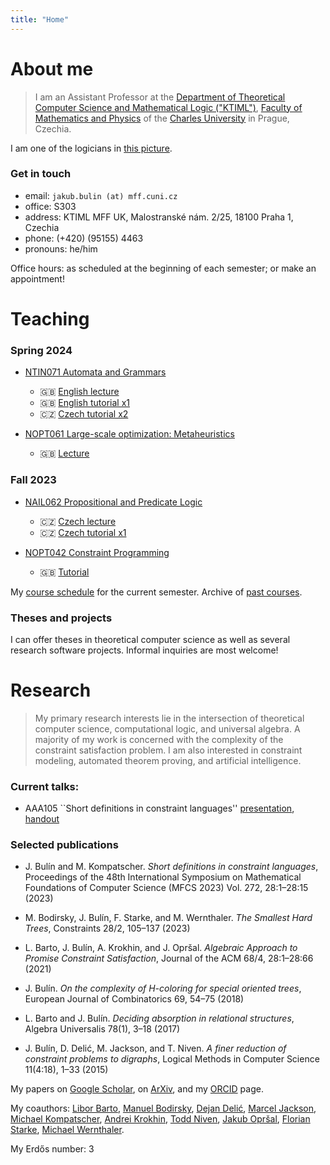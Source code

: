 ```yaml
---
title: "Home"
---
```



# About me

> I am an Assistant Professor at the [Department of Theoretical Computer Science and Mathematical Logic ("KTIML")](https://www.ktiml.mff.cuni.cz/KTIML-1.html), [Faculty of Mathematics and Physics](https://www.mff.cuni.cz/) of the [Charles University](https://cuni.cz/UK-1.html) in Prague, Czechia.

I am one of the logicians in [this picture](files/me.jpg).

### Get in touch

* email: `jakub.bulin (at) mff.cuni.cz`
* office: S303
* address: KTIML MFF UK, Malostranské nám. 2/25, 18100 Praha 1, Czechia
* phone: (+420) (95155) 4463
* pronouns: he/him

Office hours: as scheduled at the beginning of each semester; or make an appointment!

# Teaching

### Spring 2024

* [NTIN071 Automata and Grammars](teaching/spring/ntin071/)
  * 🇬🇧 [English lecture](teaching/spring/ntin071/)
  * 🇬🇧 [English tutorial x1](teaching/spring/ntin071/tutorial/)
  * 🇨🇿 [Czech tutorial x2](teaching/spring/ntin071/cviceni/)

* [NOPT061 Large-scale optimization: Metaheuristics](teaching/spring/nopt061/)
  * 🇬🇧 [Lecture](teaching/spring/nopt061/)

### Fall 2023

* [NAIL062 Propositional and Predicate Logic](teaching/fall/nail062/)
  * 🇨🇿 [Czech lecture](teaching/fall/nail062/)
  * 🇨🇿 [Czech tutorial x1](teaching/fall/nail062/cviceni/)

* [NOPT042 Constraint Programming](teaching/fall/nopt042/)
  * 🇬🇧 [Tutorial](teaching/fall/nopt042/)


My [course schedule](https://is.cuni.cz/studium/rozvrhng/roz_ucitel_macro.php?fak=11320&ucitel=16584) for the current semester. Archive of [past courses](teaching/archive/).


### Theses and projects

I can offer theses in theoretical computer science as well as several research software projects. Informal inquiries are most welcome!

# Research

> My primary research interests lie in the intersection of theoretical computer science, computational logic, and universal algebra. A majority of my work is concerned with the complexity of the constraint satisfaction problem. I am also interested in constraint modeling, automated theorem proving, and artificial intelligence.

### Current talks:

* AAA105 ``Short definitions in constraint languages'' [presentation](talks/bulin-presentation.pdf), [handout](talks/bulin-handout.pdf)



### Selected publications

* J. Bulín and  M. Kompatscher. *Short definitions in constraint languages*, Proceedings of the 48th International Symposium on Mathematical Foundations of Computer Science (MFCS 2023) Vol. 272, 28:1–28:15 (2023)

* M. Bodirsky, J. Bulín, F. Starke, and M. Wernthaler. *The Smallest Hard Trees*,  Constraints 28/2, 105–137 (2023)

* L. Barto, J. Bulín, A. Krokhin, and J. Opršal. *Algebraic Approach to Promise Constraint Satisfaction*, Journal of the ACM 68/4, 28:1–28:66  (2021)

* J. Bulín. *On the complexity of H-coloring for special oriented trees*, European Journal of Combinatorics 69, 54–75 (2018)

* L. Barto and J. Bulín. *Deciding absorption in relational structures*, Algebra Universalis 78(1), 3–18 (2017)

* J. Bulín, D. Delić, M. Jackson, and T. Niven. *A finer reduction of constraint problems to digraphs*, Logical Methods in Computer Science 11(4:18), 1–33 (2015)

My papers on [Google Scholar](https://scholar.google.com/citations?user=pEMTqcMAAAAJ), on [ArXiv](https://arxiv.org/a/bulin_j_1), and my [ORCID](https://orcid.org/0000-0001-5235-8715) page.

My coauthors: [Libor Barto](https://www.karlin.mff.cuni.cz/~barto/), [Manuel Bodirsky](https://tu-dresden.de/mn/math/algebra/bodirsky?set_language=en), [Dejan Delić](https://www.torontomu.ca/math/our-people/dejan-delic/), [Marcel Jackson](https://scholars.latrobe.edu.au/mgjackson), [Michael Kompatscher](https://www.karlin.mff.cuni.cz/~kompatscher/), [Andrei Krokhin](https://www.durham.ac.uk/staff/andrei-krokhin/), [Todd Niven](https://scholar.google.com/citations?user=Qa1Bd6EAAAAJ&hl=en), [Jakub Opršal](https://jakub-oprsal.info/), [Florian Starke](https://scholar.google.de/citations?user=5ZGBasMAAAAJ&hl=en), [Michael Wernthaler](https://github.com/WhatDothLife).

My Erdős number: 3